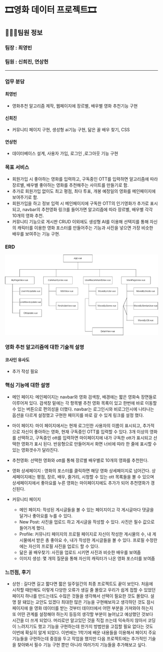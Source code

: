 # 🎞️영화 데이터 프로젝트🎞️
## 👨‍👧‍👦팀원 정보
### 팀장 : 최영빈
### 팀원 : 신희진, 연상헌
---
### 업무 분담
#### 최영빈
- 영화추천 알고리즘 제작, 웹페이지에 장르별, 배우별 영화 추천기능 구현
#### 신희진
- 커뮤니티 페이지 구현, 생성형 ai기능 구현, 닮은 꼴 배우 찾기, CSS
#### 연상헌
- 데이터베이스 설계, 사용자 가입, 로그인 ,로그아웃 기능 구현

### 목표 서비스
- 회원가입 시 좋아하는 영화를 입력하고, 구독중인 OTT를 입력하면 알고리즘에 따라 장르별, 배우별 좋아하는 영화를 추천해주는 사이트를 만들기로 함.
- 추가로 회원가입 없이도 최고 평점, 최다 투표, 개봉 예정일의 영화를 메인페이지에 보여주기로 함.
- 회원가입을 하고 정보 입력 시 메인페이지에 구독한 OTT의 인기영화가 추가로 표시되고, navbar의 추천영화 링크를 들어가면 알고리즘에 따라 장르별, 배우별 각각 10개의 영화 추천.
- 커뮤니티 기능으로 게시판 CRUD 이외에도 생성형 AI를 이용해 선택지를 통해 자신의 캐릭터를 이용한 영화 포스터를 만들어주는 기능과 사진을 넣으면 가장 비슷한 배우를 보여주는 기능 구현.

### ERD
![Alt text](ERD-1.png)

### 영화 추천 알고리즘에 대한 기술적 설명

#### 코사인 유사도
- 추가 작성 필요

### 핵심 기능에 대한 설명
- 메인 페이지: 메인페이지는 navbar와 영화 검색창, 배경에는 짧은 영화속 장면들로 이루어져 있다. 검색창 밑에는 각 항목별 추천 영화 목록이 있고 한번에 바로 이동할 수 있는 버튼으로 편의성을 더했다. navbar는 로그인시와 비로그인시에 나타나는 옵션을 다르게 설정했고 구현한 페이지를 바로 갈 수 있게 링크를 설정 했다.

- 마이 페이지: 마이 페이지에서는 현재 로그인한 사용자의 이름이 표시되고, 추가적으로 자신이 좋아하는 영화, 현재 구독중인 OTT를 입력할 수 있다. 3개 이상의 영화를 선택하고, 구독중인 ott를 입력하면 마이페이지에 내가 구독한 ott가 표시되고 선택한 영화가 표시 된다. 반응형으로 만들어져서 화면 너비에 따라 한 줄에 표시할 수 있는 영화갯수가 달라진다.

- 추천영화: 선택한 영화와 ott를 통해 장르별 배우별로 10개의 영화를 추천한다.

- 영화 상세페이지 : 영화의 포스터를 클릭하면 해당 영화 상세페이지로 넘어간다. 상세페이지에는 평점, 장르, 배우, 줄거리, 시청할 수 있는 ott 목록들을 볼 수 있으며 상세페이지에서 좋아요를 누른 영화는 마이페이지에도 추가가 되어 추천영화가 갱신된다.

- 커뮤니티 페이지
  - 메인 페이지: 작성된 게시글들을 볼 수 있는 페이지이고 각 게시글마다 댓글을 달거나 좋아요를 누를 수 있다.
  - New Post: 사진을 업로드 하고 게시글을 작성할 수 있다. 사진은 필수 값으로 들어가게 했다.
  - Profile: 커뮤니티 페이지의 프로필 페이지로 자신이 작성한 게시물의 수, 내 게시물에서 받은 총 좋아요 수, 내가 작성한 게시글들을 볼 수 있다. 프로필 수정란에는 자신의 프로필 사진을 업로드 할 수 있다.
  - 닮은 꼴 배우찾기: 사진을 업로드 시키면 사진과 비슷한 배우를 보여줌
  - 이미지 생성: 몇 개의 질문을 통해 자신의 캐릭터가 나온 영화 포스터를 보여줌

### 느낀점, 후기
- 상헌 : 길다면 길고 짧다면 짧은 일주일간의 최종 프로젝트도 끝이 보인다. 처음에 시작할 때만해도 이렇게 다양한 오류가 생길 줄 몰랐고 우리가 쉽게 접할 수 있었던 페이지 하나를 만드는데도 수많은 것들을 생각해서 선택이 필요한 것도 몰랐다. 설명 잘 돼있는 교안도 있겠다 최대한 많은 기능을 구현해보자고 생각하던 것도 잠시 페이지에 쓸 영화 데이터를 받는 것부터 데이터에서 어떤 부분을 가져와야 하는지 또 어떤 관계를 설정해야 하는지 등등의 생각할 부분이 늘어났고 예상했던 것보다 시간을 더 쓰게 되었다. 머리로만 알고있던 것을 직접 쓰는데 익숙하지 않아서 코딩이 느려지기도 했고 기능을 구현하는데 한가지 방법만을 고집할 필요 없다는 것도 이번에 확실히 알게 되었다. 이번에는 1학기에 배운 내용들을 이용해서 페이지 주요기능들을 구현하는데 중점을 두고 작업을 했지만 다음 프로젝트에는 추가적인 기술을 찾아봐서 필수 기능 구현 뿐만 아니라 여러가지 기능들을 추가해보고 싶다.